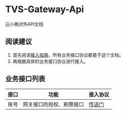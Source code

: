 # TVS-Gateway-Api
云小微对外API文档

## 阅读建议
1. 首先阅读[接入指南](https://github.com/TencentDingdang/TVS-Gateway-Api/blob/master/%E6%8E%A5%E5%85%A5%E6%8C%87%E5%8D%97.md)，所有业务接口协议都基于这个文档。
2. 再根据具体的业务接口协议进行接入。


## 业务接口列表

接口|功能|接入协议
-|-|-
账号|网关接口的授权、刷票接口|[传送门](https://github.com/TencentDingdang/TVS-Gateway-Api/blob/master/protocal/%E8%B4%A6%E5%8F%B7.md)
